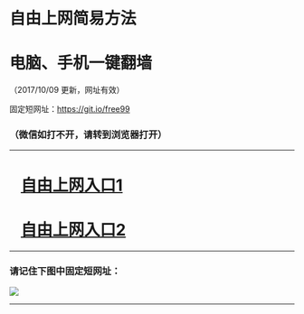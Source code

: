 ﻿# 自由上网简易方法

# 电脑、手机一键翻墙

（2017/10/09 更新，网址有效）

固定短网址：https://git.io/free99

### （微信如打不开，请转到浏览器打开）


***





# &nbsp;&nbsp; <a href="http://ft1860015265.fwq-tz-1001.info/fwqtz01.html?t=10090011704 " target="_blank">自由上网入口1</a>
# &nbsp;&nbsp; <a href="http://ft2888621772.fwq-tz-1002.info/fwqtz02.html?t=100900110324 " target="_blank">自由上网入口2</a>
***

### 请记住下图中固定短网址：

<img src="https://s3-us-west-2.amazonaws.com/fwq-1001/yjfq-20170905okok.png" /> 


***

